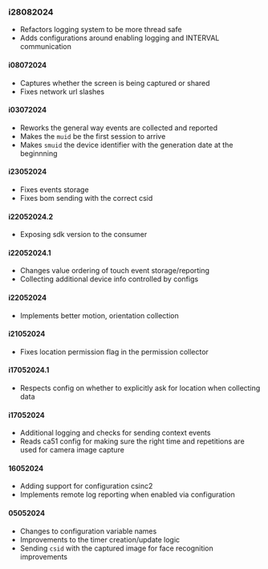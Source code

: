 ### i28082024
- Refactors logging system to be more thread safe
- Adds configurations around enabling logging and INTERVAL communication

#### i08072024
- Captures whether the screen is being captured or shared
- Fixes network url slashes

#### i03072024
- Reworks the general way events are collected and reported
- Makes the `muid` be the first session to arrive
- Makes `smuid` the device identifier with the generation date at the beginnning

#### i23052024
- Fixes events storage
- Fixes bom sending with the correct csid

#### i22052024.2
- Exposing sdk version to the consumer

#### i22052024.1
- Changes value ordering of touch event storage/reporting
- Collecting additional device info controlled by configs

#### i22052024
- Implements better motion, orientation collection

#### i21052024
- Fixes location permission flag in the permission collector

#### i17052024.1
- Respects config on whether to explicitly ask for location when collecting data

#### i17052024
- Additional logging and checks for sending context events
- Reads ca51 config for making sure the right time and repetitions are used for camera image capture

#### 16052024
- Adding support for configuration csinc2
- Implements remote log reporting when enabled via configuration

#### 05052024
- Changes to configuration variable names
- Improvements to the timer creation/update logic
- Sending `csid` with the captured image for face recognition improvements

